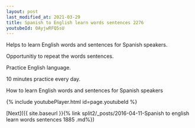 ```yaml
---
layout: post
last_modified_at: 2021-03-29
title: Spanish to English learn words sentences 2276 
youtubeId: 0AyjwRFQ5sU
---
```

 
 
Helps to learn English words and sentences for Spanish speakers.

Opportunitiy to repeat the words sentences. 

Practice English language. 
 
10 minutes practice every day. 
 
How to learn English words and sentences for Spanish speakers 
 
{% include youtubePlayer.html id=page.youtubeId %}
 
 
[Next]({{ site.baseurl }}{% link  split2/_posts/2016-04-11-Spanish to english learn words sentences 1885 .md%})
 
